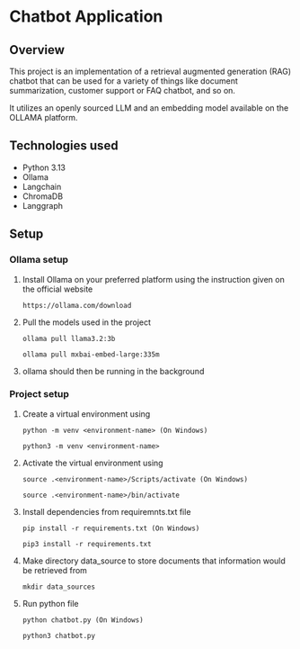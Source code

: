 # Chatbot Application

## Overview

This project is an implementation of a retrieval augmented generation (RAG) chatbot that can be used for a variety of things like document summarization, customer support or FAQ chatbot, and so on.

It utilizes an openly sourced LLM and an embedding model available on the OLLAMA platform.

## Technologies used
- Python 3.13
- Ollama
- Langchain
- ChromaDB
- Langgraph

## Setup

### Ollama setup
1. Install Ollama on your preferred platform using the instruction given on the official website
    ```
    https://ollama.com/download

2. Pull the models used in the project
     ```
    ollama pull llama3.2:3b

    ollama pull mxbai-embed-large:335m

3. ollama should then be running in the background

### Project setup
1. Create a virtual environment using
    ```
    python -m venv <environment-name> (On Windows)

    python3 -m venv <environment-name>

2. Activate the virtual environment using
    ```
    source .<environment-name>/Scripts/activate (On Windows)

    source .<environment-name>/bin/activate

3. Install dependencies from requiremnts.txt file
    ```
    pip install -r requirements.txt (On Windows)

    pip3 install -r requirements.txt

4. Make directory data_source to store documents that information would be retrieved from
    ```
    mkdir data_sources

5. Run python file
    ```
    python chatbot.py (On Windows)

    python3 chatbot.py